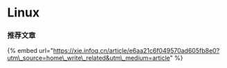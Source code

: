 # Linux

### 推荐文章

{% embed url="https://xie.infoq.cn/article/e6aa21c6f049570ad605fb8e0?utm\_source=home\_write\_related&utm\_medium=article" %}



